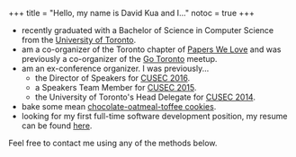 +++
title = "Hello, my name is David Kua and I..."
notoc = true
+++

* recently graduated with a Bachelor of Science in Computer Science from the [University of Toronto](http://www.utoronto.ca/).
* am a co-organizer of the Toronto chapter of [Papers We Love](https://www.meetup.com/Papers-We-Love-Toronto/) and was previously a co-organizer of the [Go Toronto](https://www.meetup.com/go-toronto/) meetup.
* am an ex-conference organizer. I was previously...
  * the Director of Speakers for [CUSEC 2016](http://2016.cusec.net).
  * a Speakers Team Member for [CUSEC 2015](http://2015.cusec.net).
  * the University of Toronto's Head Delegate for [CUSEC 2014](http://2014.cusec.net).
* bake some mean [chocolate-oatmeal-toffee cookies](/posts/2014/01/14/hello-world/).
* looking for my first full-time software development position, my resume can be found [here](http://bit.ly/davidkua-resume).

Feel free to contact me using any of the methods below.
